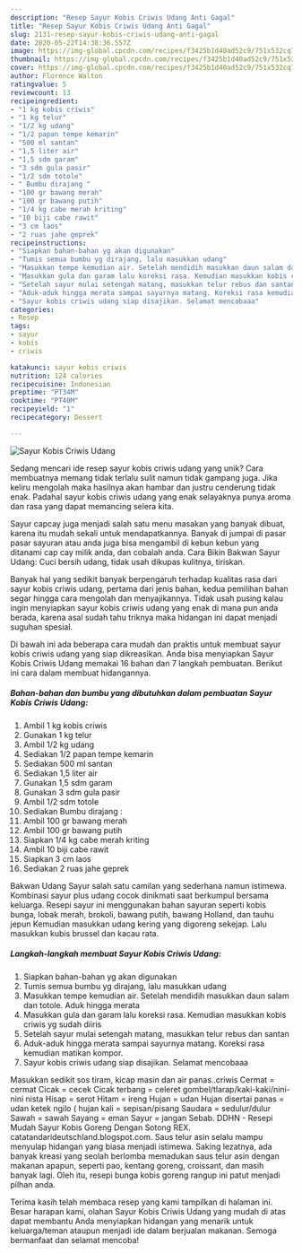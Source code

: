 ```yaml
---
description: "Resep Sayur Kobis Criwis Udang Anti Gagal"
title: "Resep Sayur Kobis Criwis Udang Anti Gagal"
slug: 2131-resep-sayur-kobis-criwis-udang-anti-gagal
date: 2020-05-22T14:38:36.557Z
image: https://img-global.cpcdn.com/recipes/f3425b1d40ad52c9/751x532cq70/sayur-kobis-criwis-udang-foto-resep-utama.jpg
thumbnail: https://img-global.cpcdn.com/recipes/f3425b1d40ad52c9/751x532cq70/sayur-kobis-criwis-udang-foto-resep-utama.jpg
cover: https://img-global.cpcdn.com/recipes/f3425b1d40ad52c9/751x532cq70/sayur-kobis-criwis-udang-foto-resep-utama.jpg
author: Florence Walton
ratingvalue: 5
reviewcount: 13
recipeingredient:
- "1 kg kobis criwis"
- "1 kg telur"
- "1/2 kg udang"
- "1/2 papan tempe kemarin"
- "500 ml santan"
- "1,5 liter air"
- "1,5 sdm garam"
- "3 sdm gula pasir"
- "1/2 sdm totole"
- " Bumbu dirajang "
- "100 gr bawang merah"
- "100 gr bawang putih"
- "1/4 kg cabe merah kriting"
- "10 biji cabe rawit"
- "3 cm laos"
- "2 ruas jahe geprek"
recipeinstructions:
- "Siapkan bahan-bahan yg akan digunakan"
- "Tumis semua bumbu yg dirajang, lalu masukkan udang"
- "Masukkan tempe kemudian air. Setelah mendidih masukkan daun salam dan totole. Aduk hingga merata"
- "Masukkan gula dan garam lalu koreksi rasa. Kemudian masukkan kobis criwis yg sudah diiris"
- "Setelah sayur mulai setengah matang, masukkan telur rebus dan santan"
- "Aduk-aduk hingga merata sampai sayurnya matang. Koreksi rasa kemudian matikan kompor."
- "Sayur kobis criwis udang siap disajikan. Selamat mencobaaa"
categories:
- Resep
tags:
- sayur
- kobis
- criwis

katakunci: sayur kobis criwis 
nutrition: 124 calories
recipecuisine: Indonesian
preptime: "PT34M"
cooktime: "PT40M"
recipeyield: "1"
recipecategory: Dessert

---
```



![Sayur Kobis Criwis Udang](https://img-global.cpcdn.com/recipes/f3425b1d40ad52c9/751x532cq70/sayur-kobis-criwis-udang-foto-resep-utama.jpg)

Sedang mencari ide resep sayur kobis criwis udang yang unik? Cara membuatnya memang tidak terlalu sulit namun tidak gampang juga. Jika keliru mengolah maka hasilnya akan hambar dan justru cenderung tidak enak. Padahal sayur kobis criwis udang yang enak selayaknya punya aroma dan rasa yang dapat memancing selera kita.

Sayur capcay juga menjadi salah satu menu masakan yang banyak dibuat, karena itu mudah sekali untuk mendapatkannya. Banyak di jumpai di pasar pasar sayuran atau anda juga bisa mengambil di kebun kebun yang ditanami cap cay milik anda, dan cobalah anda. Cara Bikin Bakwan Sayur Udang: Cuci bersih udang, tidak usah dikupas kulitnya, tiriskan.

Banyak hal yang sedikit banyak berpengaruh terhadap kualitas rasa dari sayur kobis criwis udang, pertama dari jenis bahan, kedua pemilihan bahan segar hingga cara mengolah dan menyajikannya. Tidak usah pusing kalau ingin menyiapkan sayur kobis criwis udang yang enak di mana pun anda berada, karena asal sudah tahu triknya maka hidangan ini dapat menjadi suguhan spesial.


Di bawah ini ada beberapa cara mudah dan praktis untuk membuat sayur kobis criwis udang yang siap dikreasikan. Anda bisa menyiapkan Sayur Kobis Criwis Udang memakai 16 bahan dan 7 langkah pembuatan. Berikut ini cara dalam membuat hidangannya.

<!--inarticleads1-->

##### Bahan-bahan dan bumbu yang dibutuhkan dalam pembuatan Sayur Kobis Criwis Udang:

1. Ambil 1 kg kobis criwis
1. Gunakan 1 kg telur
1. Ambil 1/2 kg udang
1. Sediakan 1/2 papan tempe kemarin
1. Sediakan 500 ml santan
1. Sediakan 1,5 liter air
1. Gunakan 1,5 sdm garam
1. Gunakan 3 sdm gula pasir
1. Ambil 1/2 sdm totole
1. Sediakan  Bumbu dirajang :
1. Ambil 100 gr bawang merah
1. Ambil 100 gr bawang putih
1. Siapkan 1/4 kg cabe merah kriting
1. Ambil 10 biji cabe rawit
1. Siapkan 3 cm laos
1. Sediakan 2 ruas jahe geprek


Bakwan Udang Sayur salah satu camilan yang sederhana namun istimewa. Kombinasi sayur plus udang cocok dinikmati saat berkumpul bersama keluarga. Resepi sayur ini menggunakan bahan sayuran seperti kobis bunga, lobak merah, brokoli, bawang putih, bawang Holland, dan tauhu jepun Kemudian masukkan udang kering yang digoreng sekejap. Lalu masukkan kubis brussel dan kacau rata. 

<!--inarticleads2-->

##### Langkah-langkah membuat Sayur Kobis Criwis Udang:

1. Siapkan bahan-bahan yg akan digunakan
1. Tumis semua bumbu yg dirajang, lalu masukkan udang
1. Masukkan tempe kemudian air. Setelah mendidih masukkan daun salam dan totole. Aduk hingga merata
1. Masukkan gula dan garam lalu koreksi rasa. Kemudian masukkan kobis criwis yg sudah diiris
1. Setelah sayur mulai setengah matang, masukkan telur rebus dan santan
1. Aduk-aduk hingga merata sampai sayurnya matang. Koreksi rasa kemudian matikan kompor.
1. Sayur kobis criwis udang siap disajikan. Selamat mencobaaa


Masukkan sedikit sos tiram, kicap masin dan air panas..criwis Cermat = cermat Cicak = cecek Cicak terbang = celeret gombel/tlarap/kaki-kaki/nini-nini nista Hisap = serot Hitam = ireng Hujan = udan Hujan disertai panas = udan ketek ngilo ( hujan kali = sepisan/pisang Saudara = sedulur/dulur Sawah = sawah Sayang = eman Sayur = jangan Sebab. DDHN - Resepi Mudah Sayur Kobis Goreng Dengan Sotong REX. catatandarideutschland.blogspot.com. Saus telur asin selalu mampu menyulap hidangan yang biasa menjadi istimewa. Saking lezatnya, ada banyak kreasi yang seolah berlomba memadukan saus telur asin dengan makanan apapun, seperti pao, kentang goreng, croissant, dan masih banyak lagi. Oleh itu, resepi bunga kobis goreng rangup ini patut menjadi pilhan anda. 

Terima kasih telah membaca resep yang kami tampilkan di halaman ini. Besar harapan kami, olahan Sayur Kobis Criwis Udang yang mudah di atas dapat membantu Anda menyiapkan hidangan yang menarik untuk keluarga/teman ataupun menjadi ide dalam berjualan makanan. Semoga bermanfaat dan selamat mencoba!
